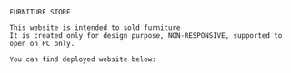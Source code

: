     FURNITURE STORE

    This website is intended to sold furniture
    It is created only for design purpose, NON-RESPONSIVE, supported to open on PC only.

    You can find deployed website below:

    